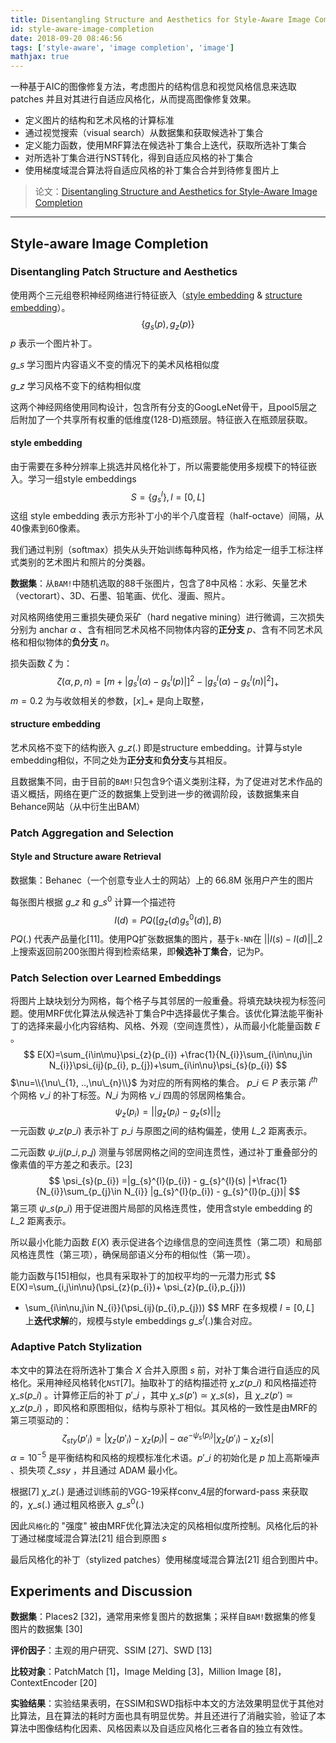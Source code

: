 ```yaml
---
title: Disentangling Structure and Aesthetics for Style-Aware Image Completion
id: style-aware-image-completion
date: 2018-09-20 08:46:56
tags: ['style-aware', 'image completion', 'image']
mathjax: true
---
```


一种基于AIC的图像修复方法，考虑图片的结构信息和视觉风格信息来选取patches 并且对其进行自适应风格化，从而提高图像修复效果。

<!--more-->

- 定义图片的结构和艺术风格的计算标准
- 通过视觉搜索（visual search）从数据集和获取候选补丁集合
- 定义能力函数，使用MRF算法在候选补丁集合上迭代，获取所选补丁集合
- 对所选补丁集合进行NST转化，得到自适应风格的补丁集合
- 使用梯度域混合算法将自适应风格的补丁集合合并到待修复图片上

> 论文：[Disentangling Structure and Aesthetics for Style-Aware Image Completion](http://openaccess.thecvf.com/content_cvpr_2018/html/Gilbert_Disentangling_Structure_and_CVPR_2018_paper.html)



------



## Style-aware Image Completion

### Disentangling Patch Structure and Aesthetics

使用两个三元组卷积神经网络进行特征嵌入（[style embedding](#style-embedding) & [structure embedding](#structure-embedding)）。
$$
\{g_{s}(p), g_{z}(p)\}
$$
$p$ 表示一个图片补丁。

$g\_{s}$ 学习图片内容语义不变的情况下的美术风格相似度

$g\_{z}$ 学习风格不变下的结构相似度

这两个神经网络使用同构设计，包含所有分支的GoogLeNet骨干，且pool5层之后附加了一个共享所有权重的低维度(128-D)瓶颈层。特征嵌入在瓶颈层获取。

#### style embedding

由于需要在多种分辨率上挑选并风格化补丁，所以需要能使用多规模下的特征嵌入。学习一组style embeddings
$$
S = \{g_{s}^{l}\}, l = [0, L]
$$
这组 style embedding 表示方形补丁小的半个八度音程（half-octave）间隔，从40像素到60像素。	

我们通过判别（softmax）损失从头开始训练每种风格，作为给定一组手工标注样式类别的艺术图片和照片的分类器。

**数据集**：从`BAM!`中随机选取的88千张图片，包含了8中风格：水彩、矢量艺术（vectorart）、3D、石墨、铅笔画、优化、漫画、照片。

对风格网络使用三重损失硬负采矿（hard negative mining）进行微调，三次损失分别为 anchar $\alpha$ 、含有相同艺术风格不同物体内容的**正分支** $p$、含有不同艺术风格和相似物体的**负分支** $n$。

损失函数 $\zeta$ 为：
$$
\zeta(\alpha, p, n) = [m+|g_{s}^{l}(\alpha) - g_{s}^{l}(p)|]^{2}- |g_{s}^{l}(\alpha) - g_{s}^{l}(n)|^{2}]_{+}
$$
$m=0.2$ 为与收敛相关的参数，$[x]\_{+}$ 是向上取整，

#### structure embedding

艺术风格不变下的结构嵌入 $g\_{z}(.)$ 即是structure embedding。计算与style embedding相似，不同之处为**正分支**和**负分支**与其相反。

且数据集不同，由于目前的`BAM!`只包含9个语义类别注释，为了促进对艺术作品的语义概括，网络在更广泛的数据集上受到进一步的微调阶段，该数据集来自Behance网站（从中衍生出BAM）



### Patch Aggregation and Selection

#### Style and Structure aware Retrieval

数据集：Behanec（一个创意专业人士的网站）上的 66.8M 张用户产生的图片

每张图片根据 $g\_{z}$ 和 $g\_{s}^{0}$ 计算一个描述符
$$
I(d) = PQ([g_{z}(d) g_{s}^{0}(d)], B)
$$
$PQ(.)$ 代表产品量化[11]。使用PQ扩张数据集的图片，基于`k-NN`在 $||I(s)-I(d)||\_{2}$ 上搜索返回前200张图片得到检索结果，即**候选补丁集合**，记为P。



### Patch Selection over Learned Embeddings

将图片上缺块划分为网格，每个格子与其邻居的一般重叠。将填充缺块视为标签问题。使用MRF优化算法从候选补丁集合P中选择最优子集合。该优化算法能平衡补丁的选择来最小化内容结构、风格、外观（空间连贯性），从而最小化能量函数 $E$ 。
$$
E(X)=\sum_{i\in\mu}\psi_{z}(p_{i}) +\frac{1}{N_{i}}\sum_{i\in\nu,j\in N_{i}}\psi_{ij}(p_{i}, p_{j})+\sum_{i\in\nu}\psi_{s}(p_{i})
$$
$\nu=\\{\nu\_{1}, ..,\nu\_{n}\\}$ 为对应的所有网格的集合。 $p\_{i}\in P$ 表示第 $i^{th}$ 个网格 $\nu\_{i}$ 的补丁标签。$N\_{i}$ 为网格 $\nu\_{i}$ 四周的邻居网格集合。
$$
\psi_{z}(p_{i}) = ||g_{z}(p_{i}) - g_{z}(s)||_{2}
$$
一元函数 $\psi\_{z}(p\_{i})$ 表示补丁 $p\_{i}$ 与原图之间的结构偏差，使用 $L\_{2}$ 距离表示。

二元函数 $\psi\_{ij}(p\_{i}, p\_{j})$ 测量与邻居网格之间的空间连贯性，通过补丁重叠部分的像素值的平方差之和表示。[23] 
$$
\psi_{s}(p_{i}) =|g_{s}^{l}(p_{i}) - g_{s}^{l}(s) |+\frac{1}{N_{i}}\sum_{p_{j}\in N_{i}} |g_{s}^{l}(p_{i}) - g_{s}^{l}(p_{j})|
$$
第三项 $\psi\_{s}(p\_{i})$ 用于促进图片局部的风格连贯性，使用含style embedding 的 $L\_{2}$ 距离表示。

所以最小化能力函数 $E(X)$ 表示促进各个边缘信息的空间连贯性（第二项）和局部风格连贯性（第三项），确保局部语义分布的相似性（第一项）。

能力函数与[15]相似，也具有采取补丁的加权平均的一元潜力形式
$$
E(X)=\sum_{i,j\in\nu}(\psi_{z}(p_{i})+ \psi_{z}(p_{i},p_{j}))
+ \sum_{i\in\nu,j\in N_{i}}(\psi_{ij}(p_{i},p_{j}))
$$
MRF 在多规模 $l=[0, L]$ 上**迭代求解**的，规模与style embeddings $g\_{s}^{l}(.)$集合对应。

### Adaptive Patch Stylization

本文中的算法在将所选补丁集合 $X$ 合并入原图 $s$ 前，对补丁集合进行自适应的风格化。采用神经风格转化`NST`[7]。抽取补丁的结构描述符 $\chi\_{z}(p\_{i})$ 和风格描述符 $\chi\_{s}(p\_{i})$ 。计算修正后的补丁 $p'\_{i}$ ，其中 $\chi\_{s}(p') \simeq \chi\_{s}(s)$，且 $\chi\_{z}(p') \simeq \chi\_{z}(p\_{i})$ ，即风格和原图相似，结构与原补丁相似。其风格的一致性是由MRF的第三项驱动的：
$$
\zeta_{sty}(p'_{i}) = |\chi_{z}(p'_{i})-\chi_{z}(p_{i})|-\alpha e^{-\psi_{s}(p_{i})}|\chi_{z}(p'_{i})-\chi_{z}(s)|
$$
$\alpha = 10^{-5}$ 是平衡结构和风格的规模标准化术语。$p'\_{i}$ 的初始化是 $p$  加上高斯噪声 、损失项 $\zeta\_{ssy}$ ，并且通过 ADAM 最小化。

根据[7] $\chi\_{z}(.)$  是通过训练前的VGG-19采样conv\_4层的forward-pass 来获取的，$\chi\_{s}(.)$ 通过粗风格嵌入 $g\_{s}^{{0}}(.)$ 

因此`风格化`的 "强度" 被由MRF优化算法决定的风格相似度所控制。风格化后的补丁通过梯度域混合算法[21] 组合到原图 $s$ 

最后风格化的补丁（stylized patches）使用梯度域混合算法[21] 组合到图片中。

## Experiments and Discussion

**数据集**：Places2 [32]，通常用来修复图片的数据集；采样自`BAM!`数据集的修复图片的数据集 [30]

**评价因子**：主观的用户研究、SSIM [27]、SWD [13]

**比较对象**：PatchMatch [1]，Image Melding [3]，Million Image [8]，ContextEncoder [20]

**实验结果**：实验结果表明，在SSIM和SWD指标中本文的方法效果明显优于其他对比算法，且在算法的耗时方面也具有明显优势。并且还进行了消融实验，验证了本算法中图像结构化因素、风格因素以及自适应风格化三者各自的独立有效性。